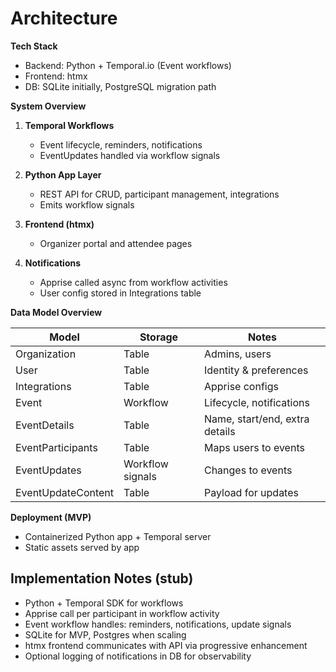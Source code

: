 # Architecture

**Tech Stack**

* Backend: Python + Temporal.io (Event workflows)
* Frontend: htmx
* DB: SQLite initially, PostgreSQL migration path

**System Overview**

1. **Temporal Workflows**

   * Event lifecycle, reminders, notifications
   * EventUpdates handled via workflow signals
2. **Python App Layer**

   * REST API for CRUD, participant management, integrations
   * Emits workflow signals
3. **Frontend (htmx)**

   * Organizer portal and attendee pages
4. **Notifications**

   * Apprise called async from workflow activities
   * User config stored in Integrations table

**Data Model Overview**

| Model              | Storage          | Notes                          |
| ------------------ | ---------------- | ------------------------------ |
| Organization       | Table            | Admins, users                  |
| User               | Table            | Identity & preferences         |
| Integrations       | Table            | Apprise configs                |
| Event              | Workflow         | Lifecycle, notifications       |
| EventDetails       | Table            | Name, start/end, extra details |
| EventParticipants  | Table            | Maps users to events           |
| EventUpdates       | Workflow signals | Changes to events              |
| EventUpdateContent | Table            | Payload for updates            |

**Deployment (MVP)**

* Containerized Python app + Temporal server
* Static assets served by app

## Implementation Notes (stub)

* Python + Temporal SDK for workflows
* Apprise call per participant in workflow activity
* Event workflow handles: reminders, notifications, update signals
* SQLite for MVP, Postgres when scaling
* htmx frontend communicates with API via progressive enhancement
* Optional logging of notifications in DB for observability
